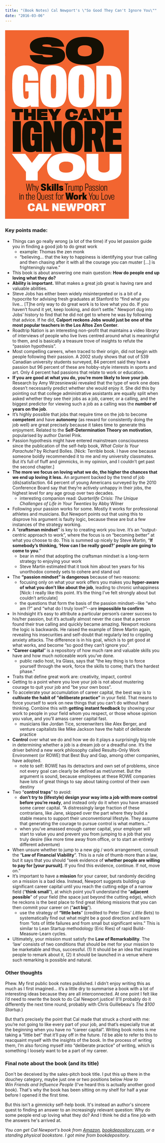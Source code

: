 ```yaml
---
title: "(Book Notes) Cal Newport's \"So Good They Can't Ignore You\""
date: "2016-03-06"
---
```


### [![so good they cant ignore you book cover](images/so-good-they-cant-ignore-you-book-cover.jpg)](http://amzn.to/1TN6FJY)

### Key points made:

- Things can go really wrong (a lot of the time) if you let passion guide you in finding a good job to do great work
    - example: Thomas the zen monk
    - “believing… that the key to happiness is identifying your true calling and then chasing after it with all the courage you can muster \[...\] is frighteningly naive.”
- This book is about answering one main question: **How do people end up loving what they do?**
- **Ability is important.** What makes a great job great is having rare and valuable abilities.
- Steve Jobs has either been widely misinterpreted or is a bit of a hypocrite for advising fresh graduates at Stanford to “find what you live… \[T\]he only way to do great work is to love what you do. If you haven’t found it yet, keep looking, and don’t settle.” Newport dug into Jobs’ history to find that he did not get to where he was by following that advice. If he did, **Calport reckons Jobs would just be one of the most popular teachers in the Los Altos Zen Center**.
- Roadtrip Nation is an interesting non-profit that maintains a video library of interviews of people who live lives centred around what is meaningful to them, and is basically a treasure trove of insights to refute the “passion hypothesis”.
- Most compelling careers, when traced to their origin, did not begin with people following their passion. A 2002 study shows that out of 539 Canadian university students surveyed, 84 percent said they have a passion but 96 percent of these are hobby-style interests in sports and art. Only 4 percent had passions that relate to work or education.
- **If you are good at what you do, you’re more likely to love your job**. Research by Amy Wrzesniewski revealed that the type of work one does doesn’t necessarily predict whether she would enjoy it. She did this by pointing out that college administrative assistants are equally split when asked whether they see their jobs as a job, career, or a calling, and the biggest predictor for viewing such a job as a calling was the **number of years on the job**.
- It’s highly possible that jobs that require time on the job to become **competent** and have **autonomy** (as reward for consistently doing the job well) are great precisely because it takes time to generate this enjoyment. Related to the **Self-Determination Theory on motivation**, popularised by author Daniel Pink.
- Passion hypothesis might have entered mainstream consciousness since the publication of the self-help book, _What Color Is Your Parachute?_ by Richard Bolles. \[Nick: Terrible book. I have one because someone boldly recommended it to me and my university classmates. But it’s full of fluff and gimmicks, in my opinion, and I couldn’t get past the second chapter.\]
- **The more we focus on loving what we do, the higher the chances that we end up loving it less.** An argument backed by the trend of job (dis)satisfaction. 64 percent of young Americans surveyed by the 2010 Conference Board say that they’re actively unhappy in their jobs, the highest level for any age group over two decades.
    - interesting companion read: _Quarterlife Crisis: The Unique Challenges of Life in Your Twenties_ by Abby Wilner
- Following your passion works for some. Mostly it works for professional athletes and musicians. But Newport points out that using this to disprove his argument is faulty logic, because these are but a few instances of the strategy working.
- A “**craftsman mindset**” is key to creating work you love. It’s an “output-centric approach to work”, where the focus is on “becoming better” at what you choose to do. This is summed up nicely by Steve Martin, “**If somebody’s thinking, ‘How can I be really good?’ people are going to come to you**.”
    - bear in mind that adopting the craftsman mindset is a long-term strategy to enjoying your work
    - Steve Martin estimated that it took him about ten years for his unorthodox comedy sets to cohere and stand out
- The **“passion mindset” is dangerous** because of two reasons:
    - focusing only on what your work offers you makes you **hyper-aware of what you don’t like about the job**, leading to chronic unhappiness \[Nick: I really like this point. It’s the thing I’ve felt strongly about but couldn’t articulate\]
    - the questions that form the basis of the passion mindset--like “who am I?” and “what do I truly love?”--are **impossible to confirm**
- In hindsight it’s easy to attribute a particular person’s career success to his/her passion, but it’s actually almost never the case that a person found their true calling and quickly became amazing. Newport reckons the logic is backwards. He raised the example of Steve Martin again, revealing his insecurities and self-doubt that regularly led to crippling anxiety attacks. The difference is in his goal, which is to get good at what works, and become “so good they can’t ignore you”.
- “**Career capital**” is a repository of how much rare and valuable skills you have and how much noticeable work you’ve done.
    - public radio host, Ira Glass, says that “the key thing is to force yourself through the work, force the skills to come; that’s the hardest phase.”
- Traits that define great work are: creativity, impact, control
- Getting to a point where you love your job is not about mustering courage to quit your job and “be your own boss”.
- To accelerate your accumulation of career capital, the best way is to **cultivate the habit of “deliberate practice”** in your field. That means to force yourself to work on new things that you can’t do without hard thinking. Combine this with **getting** **instant feedback** by showing your work to people in your field whom you respect, or those whose opinion you value, and you’ll amass career capital fast.
    - musicians like Jordan Tice, screenwriters like Alex Berger, and venture capitalists like Mike Jackson have the habit of deliberate practice
- **Control** over what we do and how we do it plays a surprisingly big role in determining whether a job is a dream job or a dreadful one. It’s the driver behind a new work philosophy called Results-Only Work Environment (or ROWE) that Best Buy and Gap, among other companies, have adopted.
    - note to self: ROWE has its detractors and own set of problems, since not every goal can clearly be defined as met/unmet. But the argument is sound, because employees at these ROWE companies have lots of great things to say about taking control of their own destiny
- Two “**control traps**” to avoid:
    - **don’t try to (lifestyle) design your way into a job with more control before you’re ready**, and instead only do it when you have amassed some career capital. “A distressingly large fraction of these contrarians, like Jane, skipped over the part where they build a stable means to support their unconventional lifestyle. They assume that generating the courage to pursue control is what matters…”
    - when you’ve amassed enough career capital, your employer will start to value you and prevent you from jumping to a job that you truly desire (like more time away from office, or to start an entirely different adventure)
- When unsure whether to jump to a new gig / work arrangement, consult the “**Law of Financial Viability**”. This is a rule of thumb more than a law, but it says that you should “seek evidence of **whether people are willing to pay for \[your pursuit\]**. If you find this evidence, continue. If not, move on.”
- It’s important to have a **mission** for your career, but randomly deciding on a mission is a bad idea. Instead, Newport suggests building up significant career capital until you reach the cutting edge of a narrow field (“**think small**”), at which point you’ll understand the “**adjacent possible**” of your field (the space just beyond the cutting edge), which he reckons is the best place to find great lifelong missions that you can then commit your career on (“**act big**”).
    - use the strategy of **“little bets**” (credited to Peter Sims’ _Little Bets_) to systematically find out what might be a good direction and learn from “lots of little failures and from small but significant wins.” This is similar to Lean Startup methodology (Eric Ries) of rapid Build-Measure-Learn cycles.
- Ultimately, your mission must satisfy the **Law of Remarkability**. The ‘law’ consists of two conditions that should be met for your mission to be marketable and thus, successful. (1) It should be an idea that inspires people to remark about it, (2) it should be launched in a venue where such remarking is possible and natural.

### Other thoughts

Phew. My first public book notes published. I didn’t enjoy writing this as much as I first imagined… it’s a little dry to summarise a book with a lot of interesting ideas because they are all interconnected. At one point I felt like I’d need to rewrite the book to do Cal Newport justice! (I'll probably do it differently the next time round, probably with Chris Guillebeau's _The $100 Startup_.)

But that’s precisely the point that Cal made that struck a chord with me: you’re not going to like every part of your job, and that’s especially true at the beginning when you have no “career capital”. Writing book notes is me taking a “little bet” that it’ll pay off in the future. I’d be able to refer to this to reacquaint myself with the insights of the book. In the process of writing them, I’m also forcing myself into “deliberate practice” of writing, which is something I loosely want to be a part of my career.

### **Final note about the book (and its title)**

Don't be deceived by the sales-pitch book title. I put this up there in the douchey category, maybe just one or two positions below _How to Win Friends and Influence People_ (I've heard this is actually another good book). That's why the book has been sitting on my shelf for half a year before I opened it the first time.

But this isn't a gimmicky self-help book. It's instead an author's sincere quest to finding an answer to an increasingly relevant question: Why do some people end up loving what they do? And I think he did a fine job with the answers he's arrived at.

_You can get Cal Newport's book from [Amazon](http://amzn.to/1TN6FJY), [bookdepository.com](http://www.bookdepository.com/So-Good-They-Can-t-Ignore-You/9781455509126), or a standing physical bookstore. I got mine from bookdepository._
